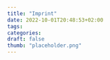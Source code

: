 ```yaml
---
title: "Imprint"
date: 2022-10-01T20:48:53+02:00
tags:
categories:
draft: false
thumb: "placeholder.png"
---
```

